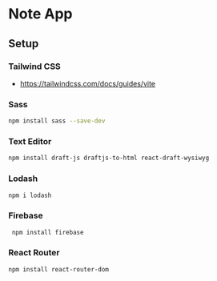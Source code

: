 # Note App

## Setup

### Tailwind CSS

- https://tailwindcss.com/docs/guides/vite

### Sass

```bash
npm install sass --save-dev
```

### Text Editor

```bash
npm install draft-js draftjs-to-html react-draft-wysiwyg
```

### Lodash

```bash
npm i lodash
```

### Firebase

```bash
 npm install firebase
```

### React Router

```bash
npm install react-router-dom
```
